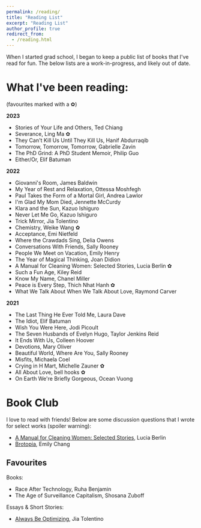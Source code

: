 ```yaml
---
permalink: /reading/
title: "Reading List"
excerpt: "Reading List"
author_profile: true
redirect_from: 
  - /reading.html
---
```


When I started grad school, I began to keep a public list of books that I've read for fun.  The below lists are a work-in-progress, and likely out of date.

# What I've been reading:

(favourites marked with a ✿)

**2023**
* Stories of Your Life and Others, Ted Chiang
* Severance, Ling Ma ✿
* They Can't Kill Us Until They Kill Us, Hanif Abdurraqib
* Tomorrow, Tomorrow, Tomorrow, Gabrielle Zavin
* The PhD Grind: A PhD Student Memoir, Philip Guo
* Either/Or, Elif Batuman

**2022**
* Giovanni's Room, James Baldwin
* My Year of Rest and Relaxation, Ottessa Moshfegh
* Paul Takes the Form of a Mortal Girl, Andrea Lawlor
* I'm Glad My Mom Died, Jennette McCurdy
* Klara and the Sun, Kazuo Ishiguro
* Never Let Me Go, Kazuo Ishiguro
* Trick Mirror, Jia Tolentino
* Chemistry, Weike Wang ✿
* Acceptance, Emi Nietfeld
* Where the Crawdads Sing, Delia Owens
* Conversations With Friends, Sally Rooney
* People We Meet on Vacation, Emily Henry
* The Year of Magical Thinking, Joan Didion
* A Manual for Cleaning Women: Selected Stories, Lucia Berlin ✿
* Such a Fun Age, Kiley Reid
* Know My Name, Chanel Miller
* Peace is Every Step, Thich Nhat Hanh ✿
* What We Talk About When We Talk About Love, Raymond Carver

**2021**
* The Last Thing He Ever Told Me, Laura Dave
* The Idiot, Elif Batuman
* Wish You Were Here, Jodi Picoult
* The Seven Husbands of Evelyn Hugo, Taylor Jenkins Reid
* It Ends With Us, Colleen Hoover
* Devotions, Mary Oliver
* Beautiful World, Where Are You, Sally Rooney
* Misfits, Michaela Coel
* Crying in H Mart, Michelle Zauner ✿
* All About Love, bell hooks ✿
* On Earth We're Briefly Gorgeous, Ocean Vuong

# Book Club

I love to read with friends!  Below are some discussion questions that I wrote for select works (spoiler warning):
* [A Manual for Cleaning Women: Selected Stories](https://docs.google.com/document/d/1RY3_SNmcNZJ-ekVzGpkJXaYLb1NWi4lZ0pDJTpiO75k/edit?usp=sharing), Lucia Berlin
* [Brotopia](https://docs.google.com/document/d/1QSCm24p2Fc6-E66ddi1zniWIQKhHGBCBlWrvexvy100/edit?usp=sharing), Emily Chang

Favourites
------

Books: 
* Race After Technology, Ruha Benjamin
* The Age of Surveillance Capitalism, Shosana Zuboff

Essays & Short Stories:
* [Always Be Optimizing](https://www.theguardian.com/news/2019/aug/02/athleisure-barre-kale-tyranny-ideal-woman-labour), Jia Tolentino

